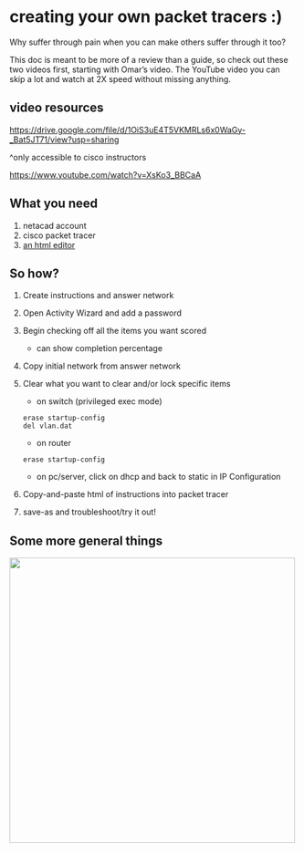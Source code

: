 # creating your own packet tracers :)
Why suffer through pain when you can make others suffer through it too?

This doc is meant to be more of a review than a guide, so check out these two videos first, starting with Omar’s video. The YouTube video you can skip a lot and watch at 2X speed without missing anything.

## video resources
https://drive.google.com/file/d/1OiS3uE4T5VKMRLs6x0WaGy-_Bat5JT71/view?usp=sharing

^only accessible to cisco instructors

https://www.youtube.com/watch?v=XsKo3_BBCaA

## What you need
1. netacad account
2. cisco packet tracer
3. [an html editor](https://html-online.com/editor/)

## So how?
1. Create instructions and answer network
3. Open Activity Wizard and add a password
4. Begin checking off all the items you want scored
   - can show completion percentage
5. Copy initial network from answer network
6. Clear what you want to clear and/or lock specific items
   - on switch (privileged exec mode)
   ```
   erase startup-config
   del vlan.dat
   ```
   - on router
   ```
   erase startup-config
   ```
   - on pc/server, click on dhcp and back to static in IP Configuration
   
   
7. Copy-and-paste html of instructions into packet tracer
8. save-as and troubleshoot/try it out!

## Some more general things
<img src="https://user-images.githubusercontent.com/86171033/147703257-252628c9-ac7a-4598-841f-2d48746b05a7.png" width="500">

